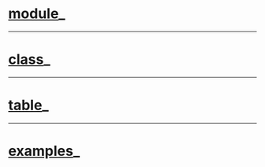 # [module](https://github.com/qi-ux/aimware/blob/main/lib/images/module.md)\_

---

# [class](https://github.com/qi-ux/aimware/blob/main/lib/images/class.md)\_

---

# [table](https://github.com/qi-ux/aimware/blob/main/lib/images/table.md)\_

---

# [examples](https://github.com/qi-ux/aimware/blob/main/lib/images/examples.md)\_
